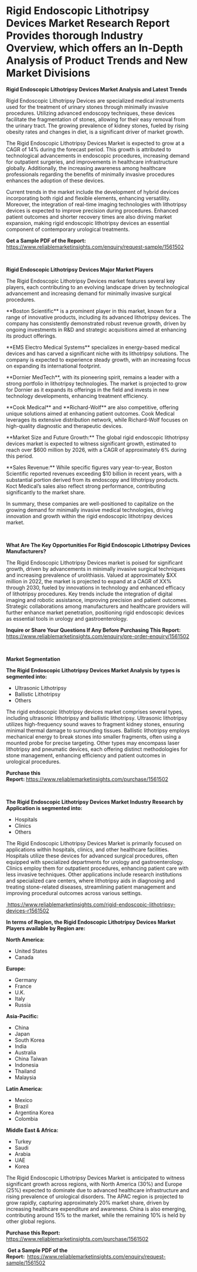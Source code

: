 <p><h1>Rigid Endoscopic Lithotripsy Devices Market Research Report Provides thorough Industry Overview, which offers an In-Depth Analysis of Product Trends and New Market Divisions</h1></p><p><strong>Rigid Endoscopic Lithotripsy Devices Market Analysis and Latest Trends</strong></p>
<p><p>Rigid Endoscopic Lithotripsy Devices are specialized medical instruments used for the treatment of urinary stones through minimally invasive procedures. Utilizing advanced endoscopy techniques, these devices facilitate the fragmentation of stones, allowing for their easy removal from the urinary tract. The growing prevalence of kidney stones, fueled by rising obesity rates and changes in diet, is a significant driver of market growth.</p><p>The Rigid Endoscopic Lithotripsy Devices Market is expected to grow at a CAGR of 14% during the forecast period. This growth is attributed to technological advancements in endoscopic procedures, increasing demand for outpatient surgeries, and improvements in healthcare infrastructure globally. Additionally, the increasing awareness among healthcare professionals regarding the benefits of minimally invasive procedures enhances the adoption of these devices.</p><p>Current trends in the market include the development of hybrid devices incorporating both rigid and flexible elements, enhancing versatility. Moreover, the integration of real-time imaging technologies with lithotripsy devices is expected to improve precision during procedures. Enhanced patient outcomes and shorter recovery times are also driving market expansion, making rigid endoscopic lithotripsy devices an essential component of contemporary urological treatments.</p></p>
<p><strong>Get a Sample PDF of the Report:&nbsp;</strong> <a href="https://www.reliablemarketinsights.com/enquiry/request-sample/1561502?utm_campaign=3560&utm_medium=2&utm_source=Github&utm_content=ia&utm_term=14042025&utm_id=rigid-endoscopic-lithotripsy-devices">https://www.reliablemarketinsights.com/enquiry/request-sample/1561502</a></p>
<p>&nbsp;</p>
<p><strong>Rigid Endoscopic Lithotripsy Devices Major Market Players</strong></p>
<p><p>The Rigid Endoscopic Lithotripsy Devices market features several key players, each contributing to an evolving landscape driven by technological advancement and increasing demand for minimally invasive surgical procedures. </p><p>**Boston Scientific** is a prominent player in this market, known for a range of innovative products, including its advanced lithotripsy devices. The company has consistently demonstrated robust revenue growth, driven by ongoing investments in R&D and strategic acquisitions aimed at enhancing its product offerings. </p><p>**EMS Electro Medical Systems** specializes in energy-based medical devices and has carved a significant niche with its lithotripsy solutions. The company is expected to experience steady growth, with an increasing focus on expanding its international footprint. </p><p>**Dornier MedTech**, with its pioneering spirit, remains a leader with a strong portfolio in lithotripsy technologies. The market is projected to grow for Dornier as it expands its offerings in the field and invests in new technology developments, enhancing treatment efficiency. </p><p>**Cook Medical** and **Richard-Wolf** are also competitive, offering unique solutions aimed at enhancing patient outcomes. Cook Medical leverages its extensive distribution network, while Richard-Wolf focuses on high-quality diagnostic and therapeutic devices. </p><p>**Market Size and Future Growth:** The global rigid endoscopic lithotripsy devices market is expected to witness significant growth, estimated to reach over $600 million by 2026, with a CAGR of approximately 6% during this period. </p><p>**Sales Revenue:** While specific figures vary year-to-year, Boston Scientific reported revenues exceeding $10 billion in recent years, with a substantial portion derived from its endoscopy and lithotripsy products. Koct Medical’s sales also reflect strong performance, contributing significantly to the market share. </p><p>In summary, these companies are well-positioned to capitalize on the growing demand for minimally invasive medical technologies, driving innovation and growth within the rigid endoscopic lithotripsy devices market.</p></p>
<p>&nbsp;</p>
<p><strong>What Are The Key Opportunities For Rigid Endoscopic Lithotripsy Devices Manufacturers?</strong></p>
<p><p>The Rigid Endoscopic Lithotripsy Devices market is poised for significant growth, driven by advancements in minimally invasive surgical techniques and increasing prevalence of urolithiasis. Valued at approximately $XX million in 2022, the market is projected to expand at a CAGR of XX% through 2030, fueled by innovations in technology and enhanced efficacy of lithotripsy procedures. Key trends include the integration of digital imaging and robotic assistance, improving precision and patient outcomes. Strategic collaborations among manufacturers and healthcare providers will further enhance market penetration, positioning rigid endoscopic devices as essential tools in urology and gastroenterology.</p></p>
<p><strong>Inquire or Share Your Questions If Any Before Purchasing This Report:</strong> <a href="https://www.reliablemarketinsights.com/enquiry/pre-order-enquiry/1561502?utm_campaign=3560&utm_medium=2&utm_source=Github&utm_content=ia&utm_term=14042025&utm_id=rigid-endoscopic-lithotripsy-devices">https://www.reliablemarketinsights.com/enquiry/pre-order-enquiry/1561502</a></p>
<p>&nbsp;</p>
<p><strong>Market Segmentation</strong></p>
<p><strong>The Rigid Endoscopic Lithotripsy Devices Market Analysis by types is segmented into:</strong></p>
<p><ul><li>Ultrasonic Lithotripsy</li><li>Ballistic Lithotripsy</li><li>Others</li></ul></p>
<p><p>The rigid endoscopic lithotripsy devices market comprises several types, including ultrasonic lithotripsy and ballistic lithotripsy. Ultrasonic lithotripsy utilizes high-frequency sound waves to fragment kidney stones, ensuring minimal thermal damage to surrounding tissues. Ballistic lithotripsy employs mechanical energy to break stones into smaller fragments, often using a mounted probe for precise targeting. Other types may encompass laser lithotripsy and pneumatic devices, each offering distinct methodologies for stone management, enhancing efficiency and patient outcomes in urological procedures.</p></p>
<p><strong>Purchase this Report:&nbsp;</strong><a href="https://www.reliablemarketinsights.com/purchase/1561502?utm_campaign=3560&utm_medium=2&utm_source=Github&utm_content=ia&utm_term=14042025&utm_id=rigid-endoscopic-lithotripsy-devices">https://www.reliablemarketinsights.com/purchase/1561502</a></p>
<p>&nbsp;</p>
<p><strong>The Rigid Endoscopic Lithotripsy Devices Market Industry Research by Application is segmented into:</strong></p>
<p><ul><li>Hospitals</li><li>Clinics</li><li>Others</li></ul></p>
<p><p>The Rigid Endoscopic Lithotripsy Devices Market is primarily focused on applications within hospitals, clinics, and other healthcare facilities. Hospitals utilize these devices for advanced surgical procedures, often equipped with specialized departments for urology and gastroenterology. Clinics employ them for outpatient procedures, enhancing patient care with less invasive techniques. Other applications include research institutions and specialized care centers, where lithotripsy aids in diagnosing and treating stone-related diseases, streamlining patient management and improving procedural outcomes across various settings.</p></p>
<p><a href="https://www.reliablemarketinsights.com/rigid-endoscopic-lithotripsy-devices-r1561502?utm_campaign=3560&utm_medium=2&utm_source=Github&utm_content=ia&utm_term=14042025&utm_id=rigid-endoscopic-lithotripsy-devices">&nbsp;https://www.reliablemarketinsights.com/rigid-endoscopic-lithotripsy-devices-r1561502</a></p>
<p><strong>In terms of Region, the Rigid Endoscopic Lithotripsy Devices Market Players available by Region are:</strong></p>
<p>
    <p> <strong> North America: </strong>
        <ul>
            <li>United States</li>
            <li>Canada</li>
        </ul>
        </p> 
    <p> <strong> Europe: </strong>
        <ul>
            <li>Germany</li>
            <li>France</li>
            <li>U.K.</li>
            <li>Italy</li>
            <li>Russia</li>
        </ul>
        </p> 
    <p> <strong> Asia-Pacific: </strong>
        <ul>
            <li>China</li>
            <li>Japan</li>
            <li>South Korea</li>
            <li>India</li>
            <li>Australia</li>
            <li>China Taiwan</li>
            <li>Indonesia</li>
            <li>Thailand</li>
            <li>Malaysia</li>
        </ul>
        </p> 
    <p> <strong> Latin America: </strong>
        <ul>
            <li>Mexico</li>
            <li>Brazil</li>
            <li>Argentina Korea</li>
            <li>Colombia</li>
        </ul>
        </p> 
    <p> <strong> Middle East & Africa: </strong>
        <ul>
            <li>Turkey</li>
            <li>Saudi</li>
            <li>Arabia</li>
            <li>UAE</li>
            <li>Korea</li>
        </ul>
    </p>
    </p>
<p><p>The Rigid Endoscopic Lithotripsy Devices Market is anticipated to witness significant growth across regions, with North America (30%) and Europe (25%) expected to dominate due to advanced healthcare infrastructure and rising prevalence of urological disorders. The APAC region is projected to grow rapidly, capturing approximately 20% market share, driven by increasing healthcare expenditure and awareness. China is also emerging, contributing around 15% to the market, while the remaining 10% is held by other global regions.</p></p>
<p><strong>Purchase this Report: </strong><a href="https://www.reliablemarketinsights.com/purchase/1561502?utm_campaign=3560&utm_medium=2&utm_source=Github&utm_content=ia&utm_term=14042025&utm_id=rigid-endoscopic-lithotripsy-devices">https://www.reliablemarketinsights.com/purchase/1561502</a></p>
<p>&nbsp;<strong>Get a Sample PDF of the Report:&nbsp;&nbsp;</strong><a href="https://www.reliablemarketinsights.com/enquiry/request-sample/1561502?utm_campaign=3560&utm_medium=2&utm_source=Github&utm_content=ia&utm_term=14042025&utm_id=rigid-endoscopic-lithotripsy-devices">https://www.reliablemarketinsights.com/enquiry/request-sample/1561502</a></p>
<p><strong></strong></p>
<p><p></p><p></p><p></p></p>